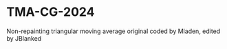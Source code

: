 # TMA-CG-2024
 Non-repainting triangular moving average original coded by Mladen, edited by JBlanked
